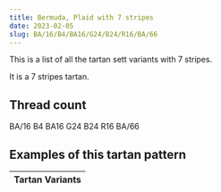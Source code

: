 ```yaml
---
title: Bermuda, Plaid with 7 stripes
date: 2023-02-05
slug: BA/16/B4/BA16/G24/B24/R16/BA/66
---
```

This is a list of all the tartan sett variants with 7 stripes.

It is a 7 stripes tartan.


## Thread count
BA/16 B4 BA16 G24 B24 R16 BA/66

## Examples of this tartan pattern

| Tartan Variants |
|---------------|
